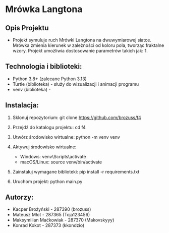 # Mrówka Langtona 
## Opis Projektu 
  - Projekt symuluje ruch Mrówki Langtona na dwuwymiarowej siatce. Mrówka zmienia kierunek w zależności od koloru pola, tworząc fraktalne wzory. Projekt umożliwia dostosowanie parametrów takich jak:
    1.

## Technologia i biblioteki:
  - Python 3.8+ (zalecane Python 3.13)
  - Turtle (biblioteka) - służy do wizualizacji i animacji programu
  - venv (biblioteka) -
    
## Instalacja:
1. Sklonuj repozytorium:
   git clone https://github.com/brozuss/f4

2. Przejdź do katalogu projektu:
   cd f4

3. Utwórz środowisko wirtualne:
   python -m venv venv

4. Aktywuj środowisko wirtualne:
   - Windows:
     venv\Scripts\activate
   - macOS/Linux:
     source venv/bin/activate

5. Zainstaluj wymagane biblioteki:
   pip install -r requirements.txt

6. Uruchom projekt:
   python main.py


## Autorzy:
- Kacper Brożyński - 287390 (brozuss)
- Mateusz Młot - 287365 (Toja123456)
- Maksymilian Maćkowiak - 287370 (Makovskyyy)
- Konrad Kokot - 287373 (kkondzio)
